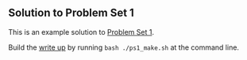 ## Solution to Problem Set 1

This is an example solution to
[Problem Set 1](https://jbhender.github.io/Stats506/F20/PS1.html).

Build the
[write up](https://jbhender.github.io/Stats506/F20/PS1_solution.html)
by running `bash ./ps1_make.sh` at the command line.


